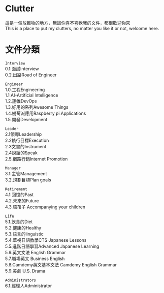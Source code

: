 # Clutter 
這是一個放雜物的地方，無論你喜不喜歡我的文件，都很歡迎你來  
This is a place to put my clutters, no matter you like it or not, welcome here.
# 文件分類

`Interview`  
0.1.面試Interview  
0.2.出路Road of Engineer  

`Engineer`  
1.0.工程Engineering  
1.1.AI-Artificial Intelligence  
1.2.運帷DevOps    
1.3.好用的系列Awesome Things   
1.4.樹莓派應用Raspberry pi Applications  
1.5.開發Development  

`Leader`  
2.1領導Leadership  
2.2執行目標Execution  
2.3文書的Instrument  
2.4說話的Speak  
2.5.網路行銷Internet Promotion  

`Manager`  
3.1.主管Management  
3.2.規劃目標Plan goals 

`Retirement`  
4.1.回憶的Past  
4.2.未來的Future  
4.3.陪孩子 Accompanying your children  

`Life`  
5.1.飲食的Diet  
5.2.健康的Healthy  
5.3.語言的linguistic  
5.4.華視日語教學CTS Japanese Lessons  
5.5.進階日語學習Advanced Japanese Learning  
5.6.英文文法 English Grammar   
5.7.職場英文 Business English  
5.8.Camdemy英文基本文法 Camdemy English Grammar   
5.9.美劇 U.S. Drama 

`Administrators`  
6.1.經理人Administrator  
